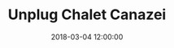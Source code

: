 ---
title: Unplug Chalet Canazei
date: 2018-03-04 12:00:00
tags:
- event
layout: event
permalink: "/event/:title"
location: Trentino - Alto Adige, Italy
image: http://localhost:4000/assets/img/location/villetta-maria.jpeg
when_header: March 04-07, 2018
how_was_it:
- We have chosen the best of the best. The Unplug chalet is in front of the Marmolada, the highest mountain of the Dolomites. It is an occasion to really deeply connect
  with fellow entrepreneurs and investors, but most of all to feel the pull of nature,
  enjoying the silence and solitude that you can only get by being in the middle of
  the mountains.
- The chalet is an historic hut used by mountaineers for decades, but has been completely restored and remodeled into a *** hotel, with a restaurant.
video: https://www.youtube.com/embed/pqKRMq3bWrw
caratteristics:
  altitude: 1450 mt
  cooking: Traditional
  beds: 60 people
past_edition:
  period: 04 - 05 - 06 - 07 March 2018
  image: http://localhost:4000/assets/img/edition_cards/tires.png
speakers:
- name: Tim Cook
  role: Investor
  image: http://localhost:4000/assets/img/speakers/tim_cook.png
- name: Tim Cook
  role: Django expert
  image: http://localhost:4000/assets/img/speakers/tim_cook.png
- name: Tim Cook
  role: Blogger
  image: http://localhost:4000/assets/img/speakers/tim_cook.png
- name: Tim Cook
  role: Software Developer
  image: http://localhost:4000/assets/img/speakers/tim_cook.png
- name: Tim Cook
  role: Investor
  image: http://localhost:4000/assets/img/speakers/tim_cook.png
- name: Tim Cook
  role: Django expert
  image: http://localhost:4000/assets/img/speakers/tim_cook.png
- name: Tim Cook
  role: Blogger
  image: http://localhost:4000/assets/img/speakers/tim_cook.png
attendees:
- name: Algolia
  image: http://localhost:4000/assets/img/attendees/algolia.png
- name: Cachet
  image: http://localhost:4000/assets/img/attendees/algolia.png
- name: Ebanx
  image: http://localhost:4000/assets/img/attendees/algolia.png
- name: codebase
  image: http://localhost:4000/assets/img/attendees/algolia.png
- name: Google
  image: http://localhost:4000/assets/img/attendees/algolia.png
- name: Drip
  image: http://localhost:4000/assets/img/attendees/algolia.png
- name: DigitalOcean
  image: http://localhost:4000/assets/img/attendees/algolia.png
- name: cirrus
  image: http://localhost:4000/assets/img/attendees/algolia.png
organizers:
- name: STEFANO BERNARDI
  role: Investor
  image: http://localhost:4000/assets/img/organizers/bernardi.png
- name: LORENZO SANNA
  role: Business Developer
  image: http://localhost:4000/assets/img/organizers/sanna.png
schedule:
- day: SUNDAY, MARCH 04
  program:
  - time: 2.00 PM
    what: We leave from Verona
    description: Meeting point outside the train station.
  - time: 2.30 PM
    what: First stop Verona Airport
    description: Meetig point outside the Airport.
  - time: 3.45 PM
    what: Second stop Trento Sud Autostrada
    description: Meetig point at the parking outside the autostrada in Trento Sud.
  - time: 17.00 PM
    what: Arriving to Unplug Chalet
    description: Check-in time and find your room mate fot the next days!
  - time: 17.30 PM
    what: Only for Skier
    description: Ski test at the ski rental.
  - time: 18.00 PM
    what: Strating the winter venture retreat
    description: Aperitivo, presentation and free chat.
  - time: 20.00 PM
    what: Dinner at Unplug Chalet
    description: Typical dinner with unconference talks.
- day: MONDAY, MARCH 05
  program:
  - time: 7.30 AM
    what: Breakfast
    description: Charge your energy for the day.
  - time: 8.30 AM
    what: Only for Skier
    description: Leave Unplug Chalet and go skiing.
  - time: 9.30 AM
    what: Only for Non - Skier
    description: Leave Unplug Chalet and go sledding.
  - time: 3.00 PM
    what: Relaxing Time
    description: Be ready for the SPA, you need only the swimsuit.
  - time: 5.00 PM
    what: Talk and aperitif
    description: Take your drink listen the inspiring talk at the SPA center.
  - time: 10.00 PM
    what: Back to Unplug Chalet
    description: Free chat in Unplug Chalet Bar.
- day: TUESDAY, MARCH 06
  program:
  - time: 7.30 AM
    what: Breakfast
    description: Charge your energy for the day.
  - time: 8.30 AM
    what: Only for Skier
    description: Leave Unplug Chalet and go skiing.
  - time: 9.30 AM
    what: Only for Non Skier - Snowshoe Time
    description: Hike through the dolomites with mountain guides.
  - time: 4.00 PM
    what: Return to Unplug Chalet
    description: Shower, Relax, beer and free chat.
  - time: 5.30 PM
    what: Dinner at Malga Monzoni
    description: Bring you warm stuff and be rady for a ride with the snowmobile to
      Malga Monzoni.
  - time: 6.30 PM
    what: Talk
    description: A very insipiring talk with....
  - time: 7.30 PM
    what: Dinner and free chat
    description: Home made, slowfood and very typical dinner at Malga Monzioni.
  - time: 10.00 PM
    what: Snowshoe Time
    description: It is time to sledding back... It will be night so bring a light
      with you!.
- day: WEDNESDAY, MARCH 07
  program:
  - time: 8.00 AM
    what: Breakfast
    description: Meet in the Hotel lobby and load up on energies for the day.
  - time: 9.00 AM
    what: Talks and free chat.
    description: 
  - time: 11.00 AM
    what: Bye Bye Unplug Chalet
    description: It's time to go back at the real life!
  - time: 12.30 AM
    what: Lunch
    description: Promise it's worth it.
  - time: 5.00 AM
    what: Bye!
    description: We say good bye! Please ensure you book travel from Verona at 5:30pm
      at the earliest. If you need to leave earlier, please contact us before purchasing
      a ticket to make sure we can accomodate. We suggest spending the night in Verona
      and booking travel for the next morning! It is a stunning city.
gallery-small:
  image:
    - http://localhost:4000/assets/img/events_photos/2017_winter_retreat/01.jpg
    - http://localhost:4000/assets/img/events_photos/2017_winter_retreat/02.jpg
    - http://localhost:4000/assets/img/events_photos/2017_winter_retreat/03.jpg
    - http://localhost:4000/assets/img/events_photos/2017_winter_retreat/04.jpg
    - http://localhost:4000/assets/img/events_photos/2017_winter_retreat/05.jpg
    - http://localhost:4000/assets/img/events_photos/2017_winter_retreat/06.jpg
    - http://localhost:4000/assets/img/events_photos/2017_winter_retreat/07.jpg
    - http://localhost:4000/assets/img/events_photos/2017_winter_retreat/08.jpg
    - http://localhost:4000/assets/img/events_photos/2017_winter_retreat/09.jpg
    - http://localhost:4000/assets/img/events_photos/2017_winter_retreat/10.jpg
    - http://localhost:4000/assets/img/events_photos/2017_winter_retreat/11.jpg
    - http://localhost:4000/assets/img/events_photos/2017_winter_retreat/12.jpg
gallery-big:
  image:
    - http://localhost:4000/assets/img/events_photos/2017_winter_retreat/big/01.jpg
    - http://localhost:4000/assets/img/events_photos/2017_winter_retreat/big/02.jpg
    - http://localhost:4000/assets/img/events_photos/2017_winter_retreat/big/03.jpg
    - http://localhost:4000/assets/img/events_photos/2017_winter_retreat/big/04.jpg
    - http://localhost:4000/assets/img/events_photos/2017_winter_retreat/big/05.jpg
    - http://localhost:4000/assets/img/events_photos/2017_winter_retreat/big/06.jpg
    - http://localhost:4000/assets/img/events_photos/2017_winter_retreat/big/07.jpg
    - http://localhost:4000/assets/img/events_photos/2017_winter_retreat/big/08.jpg
    - http://localhost:4000/assets/img/events_photos/2017_winter_retreat/big/09.jpg
    - http://localhost:4000/assets/img/events_photos/2017_winter_retreat/big/10.jpg
    - http://localhost:4000/assets/img/events_photos/2017_winter_retreat/big/11.jpg
    - http://localhost:4000/assets/img/events_photos/2017_winter_retreat/big/12.jpg
pricing_table:
  - title: Early Bird
    price: 890
    elements: 
      - icon: http://localhost:4000/assets/img/pricing_table/double_room.svg
        text: ['3 nights in a private  Hotel***', 'Triple room']
      - icon: http://localhost:4000/assets/img/pricing_table/transfer.svg
        text: ['Transfer to and from Verona']
      - icon: http://localhost:4000/assets/img/pricing_table/SPA.svg
        text: ['Entrance in the QT Dolomiti Terme SPA', 'including Dinner']
      - icon: http://localhost:4000/assets/img/pricing_table/special_dinner.svg
        text: ['1 Lunch in a surprise location', '1 typical dinner in the hotel','1 special dinner in a refuge']
  - title: Early Bird Private Double Room
    price: 990
    elements: 
      - icon: http://localhost:4000/assets/img/pricing_table/double_room.svg
        text: ['3 nights in a private  Hotel***', 'Double Room']
      - icon: http://localhost:4000/assets/img/pricing_table/transfer.svg
        text: ['Transfer to and from Verona']
      - icon: http://localhost:4000/assets/img/pricing_table/SPA.svg
        text: ['Entrance in the QT Dolomiti Terme SPA', 'including Dinner']
      - icon: http://localhost:4000/assets/img/pricing_table/special_dinner.svg
        text: ['1 Lunch in a surprise location', '1 typical dinner in the hotel','1 special dinner in a refuge']
  - title: 'Single Room'
    price: 1690
    elements: 
      - icon: http://localhost:4000/assets/img/pricing_table/double_room.svg
        text: ['3 nights in a private  Hotel***', 'Single room']
      - icon: http://localhost:4000/assets/img/pricing_table/transfer.svg
        text: ['Transfer to and from Verona']
      - icon: http://localhost:4000/assets/img/pricing_table/SPA.svg
        text: ['Entrance in the QT Dolomiti Terme SPA', 'including Dinner']
      - icon: http://localhost:4000/assets/img/pricing_table/special_dinner.svg
        text: ['1 Lunch in a surprise location', '1 typical dinner in the hotel','1 special dinner in a refuge']
header_home: 
  title: 2018 Winter Venture Retreat
  subtitle: An amazing 3-day retreat in the Dolomites with fellow investors and entrepreneurs
  image: http://localhost:4000/assets/img/val-san-nicolo.jpg
footer_sponsors:
#- name: "Belka"
#  image: "http://localhost:4000/assets/img/logo_belka.svg"
#  link: "http://belka.us/"
#- name: "Trentino"
#  image: "http://localhost:4000/assets/img/sponsor/trentino.png"
#  link: "https://www.trentinomarketing.org/en/"
- name: "Apt Val Di Fassa"
  image: "http://localhost:4000/assets/img/sponsor/2018-canazei/valdifassa.png"
  link: "https://www.fassa.com/"
#- name: "Dolomiti"
#  image: "http://localhost:4000/assets/img/sponsor/dolomitiUnesco.png"
#  link: "http://www.dolomitiunesco.info/la-fondazione-dolomiti-unesco/?lang=en"
- name: "UnionHotel"
  image: "http://localhost:4000/assets/img/sponsor/2018-canazei/unionhotel.png"
  link: "http://www.unionhotelscanazei.it/"
---